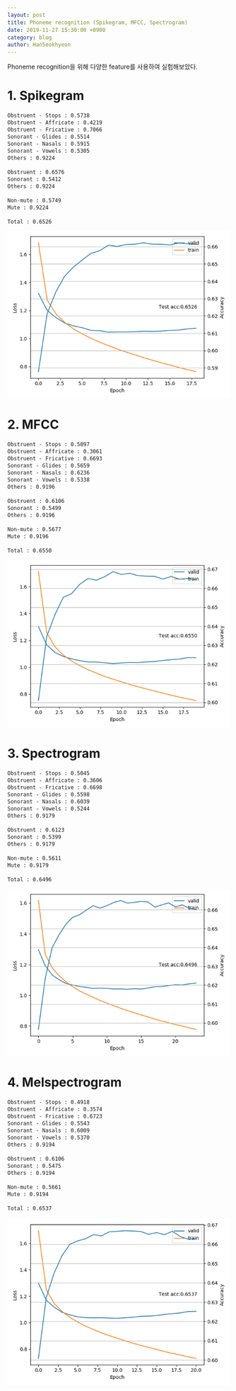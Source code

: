 ```yaml
---
layout: post
title: Phoneme recognition (Spikegram, MFCC, Spectrogram)
date: 2019-11-27 15:30:00 +0900
category: blog
author: HanSeokhyeon
---
```


Phoneme recognition을 위해 다양한 feature를 사용하여 실험해보았다.

# 1. Spikegram
```
Obstruent - Stops : 0.5738  
Obstruent - Affricate : 0.4219  
Obstruent - Fricative : 0.7066  
Sonorant - Glides : 0.5514  
Sonorant - Nasals : 0.5915  
Sonorant - Vowels : 0.5305  
Others : 0.9224  

Obstruent : 0.6576  
Sonorant : 0.5412  
Others : 0.9224  

Non-mute : 0.5749  
Mute : 0.9224  

Total : 0.6526  
```

![126_spikegram](/assets/images/126_spikegram.png)

# 2. MFCC

```
Obstruent - Stops : 0.5097
Obstruent - Affricate : 0.3061
Obstruent - Fricative : 0.6693
Sonorant - Glides : 0.5659
Sonorant - Nasals : 0.6236
Sonorant - Vowels : 0.5338
Others : 0.9196

Obstruent : 0.6106
Sonorant : 0.5499
Others : 0.9196

Non-mute : 0.5677
Mute : 0.9196

Total : 0.6550
```

![120_mfcc](/assets/images/120_mfcc.png)

# 3. Spectrogram

```
Obstruent - Stops : 0.5045
Obstruent - Affricate : 0.3606
Obstruent - Fricative : 0.6698
Sonorant - Glides : 0.5598
Sonorant - Nasals : 0.6039
Sonorant - Vowels : 0.5244
Others : 0.9179

Obstruent : 0.6123
Sonorant : 0.5399
Others : 0.9179

Non-mute : 0.5611
Mute : 0.9179

Total : 0.6496
```

![120_spectrogram](/assets/images/120_spectrogram.png)

# 4. Melspectrogram

```
Obstruent - Stops : 0.4918
Obstruent - Affricate : 0.3574
Obstruent - Fricative : 0.6723
Sonorant - Glides : 0.5543
Sonorant - Nasals : 0.6009
Sonorant - Vowels : 0.5370
Others : 0.9194

Obstruent : 0.6106
Sonorant : 0.5475
Others : 0.9194

Non-mute : 0.5661
Mute : 0.9194

Total : 0.6537
```

![120_melspectrogram](/assets/images/120_melspectrogram.png)